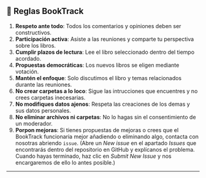## 📜 Reglas BookTrack
1. **Respeto ante todo**: Todos los comentarios y opiniones deben ser constructivos.
2. **Participación activa**: Asiste a las reuniones y comparte tu perspectiva sobre los libros.
3. **Cumplir plazos de lectura**: Lee el libro seleccionado dentro del tiempo acordado.
4. **Propuestas democráticas**: Los nuevos libros se eligen mediante votación.
5. **Mantén el enfoque**: Solo discutimos el libro y temas relacionados durante las reuniones.
6. **No crear carpetas a lo loco**: Sigue las intrucciones que encuentres y no crees carpetas inecesarias.
7. **No modifiques datos ajenos**: Respeta las creaciones de los demas y sus datos personales.
8. **No eliminar archivos ni carpetas**: No lo hagas sin el consentimiento de un moderador.
9. **Porpon mejoras**: Si tienes propuestas de mejoras o crees que el BookTrack funcionaria mejor añadiendo o eliminando algo, contacta con nosotras abriendo `issue`. (Abre un *New issue* en el apartado *Issues* que encontrarás dentro del repositorio en GitHub y explícanos el problema. Cuando hayas terminado, haz clic en *Submit New Issue* y nos encargaremos de ello lo antes posible.)
---